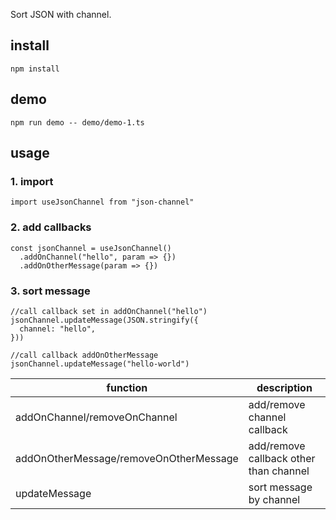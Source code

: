 Sort JSON with channel.

## install

```
npm install
```

## demo

```
npm run demo -- demo/demo-1.ts
```

## usage

### 1. import

```
import useJsonChannel from "json-channel"
```

### 2. add callbacks

```
const jsonChannel = useJsonChannel()
  .addOnChannel("hello", param => {})
  .addOnOtherMessage(param => {})
```

### 3. sort message

```
//call callback set in addOnChannel("hello")
jsonChannel.updateMessage(JSON.stringify({
  channel: "hello",
}))

//call callback addOnOtherMessage
jsonChannel.updateMessage("hello-world")
```

| function                               | description                            |
| -------------------------------------- | -------------------------------------- |
| addOnChannel/removeOnChannel           | add/remove channel callback            |
| addOnOtherMessage/removeOnOtherMessage | add/remove callback other than channel |
| updateMessage                          | sort message by channel                |
